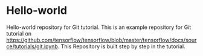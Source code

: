 # Hello-world

Hello-world repository for Git tutorial.
This is an example repository for Git tutorial on <https://github.com/tensorflow/tensorflow/blob/master/tensorflow/docs/source/tutorials/git.ipynb>.
This Repository is built step by step in the tutorial.
